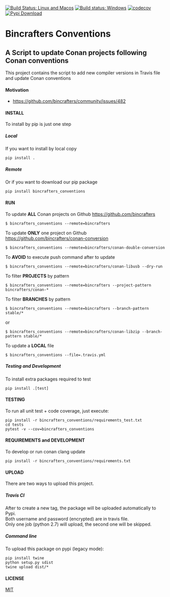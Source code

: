 [![Build Status: Linux and Macos](https://travis-ci.org/bincrafters/bincrafters-conventions.svg?branch=master)](https://travis-ci.org/bincrafters/bincrafters-conventions)
[![Build status: Windows](https://ci.appveyor.com/api/projects/status/github/bincrafters/bincrafters-conventions?svg=true)](https://ci.appveyor.com/project/bincrafters/bincrafters-conventions)
[![codecov](https://codecov.io/gh/bincrafters/bincrafters-conventions/branch/master/graph/badge.svg)](https://codecov.io/gh/bincrafters/bincrafters-conventions)
[![Pypi Download](https://img.shields.io/badge/download-pypi-blue.svg)](https://pypi.python.org/pypi/bincrafters-conventions)

# Bincrafters Conventions

## A Script to update Conan projects following Conan conventions

This project contains the script to add new compiler versions in Travis file and update Conan conventions

#### Motivation

- https://github.com/bincrafters/community/issues/482

#### INSTALL
To install by pip is just one step

##### Local
If you want to install by local copy

    pip install .

##### Remote
Or if you want to download our pip package

    pip install bincrafters_conventions

#### RUN
To update **ALL** Conan projects on Github https://github.com/bincrafters

    $ bincrafters_conventions --remote=bincrafters

To update **ONLY** one project on Github https://github.com/bincrafters/conan-conversion

    $ bincrafters_conventions --remote=bincrafters/conan-double-conversion

To **AVOID** to execute push command after to update

    $ bincrafters_conventions --remote=bincrafters/conan-libusb --dry-run

To filter **PROJECTS** by pattern

    $ bincrafters_conventions --remote=bincrafters --project-pattern bincrafters/conan-*

To filter **BRANCHES** by pattern

    $ bincrafters_conventions --remote=bincrafters --branch-pattern stable/*

or

    $ bincrafters_conventions --remote=bincrafters/conan-libzip --branch-pattern stable/*

To update a **LOCAL** file

    $ bincrafters_conventions --file=.travis.yml


##### Testing and Development
To install extra packages required to test

    pip install .[test]


#### TESTING
To run all unit test + code coverage, just execute:

    pip install -r bincrafters_conventions/requirements_test.txt
    cd tests
    pytest -v --cov=bincrafters_conventions


#### REQUIREMENTS and DEVELOPMENT
To develop or run conan clang update

    pip install -r bincrafters_conventions/requirements.txt


#### UPLOAD
There are two ways to upload this project.

##### Travis CI
After to create a new tag, the package will be uploaded automatically to Pypi.  
Both username and password (encrypted) are in travis file.  
Only one job (python 2.7) will upload, the second one will be skipped.


##### Command line
To upload this package on pypi (legacy mode):

    pip install twine
    python setup.py sdist
    twine upload dist/*


#### LICENSE
[MIT](LICENSE.md)
